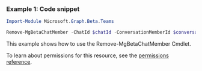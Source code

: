 ### Example 1: Code snippet

```powershellImport-Module Microsoft.Graph.Beta.Teams

Remove-MgBetaChatMember -ChatId $chatId -ConversationMemberId $conversationMemberId
```
This example shows how to use the Remove-MgBetaChatMember Cmdlet.
To learn about permissions for this resource, see the [permissions reference](/graph/permissions-reference).

